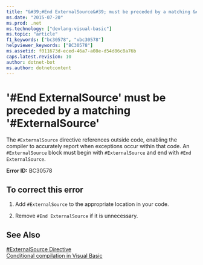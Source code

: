 ```yaml
---
title: "&#39;#End ExternalSource&#39; must be preceded by a matching &#39;#ExternalSource&#39;"
ms.date: "2015-07-20"
ms.prod: .net
ms.technology: ["devlang-visual-basic"]
ms.topic: "article"
f1_keywords: ["bc30578", "vbc30578"]
helpviewer_keywords: ["BC30578"]
ms.assetid: f011673d-eced-46a7-a08e-d54d86c8a76b
caps.latest.revision: 10
author: dotnet-bot
ms.author: dotnetcontent
---
```

# &#39;#End ExternalSource&#39; must be preceded by a matching &#39;#ExternalSource&#39;
The `#ExternalSource` directive references outside code, enabling the compiler to accurately report when exceptions occur within that code. An `#ExternalSource` block must begin with `#ExternalSource` and end with `#End ExternalSource`.  
  
 **Error ID:** BC30578  
  
## To correct this error  
  
1.  Add `#ExternalSource` to the appropriate location in your code.  
  
2.  Remove `#End ExternalSource` if it is unnecessary.  
  
## See Also  
 [#ExternalSource Directive](../../visual-basic/language-reference/directives/externalsource-directive.md)   
 [Conditional compilation in Visual Basic](~/docs/visual-basic/programming-guide/program-structure/conditional-compilation.md)
